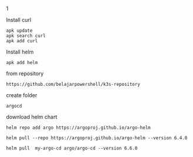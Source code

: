 1

Install curl

```
apk update 
apk search curl
apk add curl 
```







Install helm

```
apk add helm

```



from repository 

`https://github.com/belajarpowershell/k3s-repository`

create folder 

`argocd`





download helm chart 

```
helm repo add argo https://argoproj.github.io/argo-helm

helm pull --repo https://argoproj.github.io/argo-helm --version 6.4.0

helm pull  my-argo-cd argo/argo-cd --version 6.6.0


```

